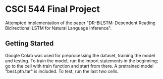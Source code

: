 
# CSCI 544 Final Project
Attempted implementation of the paper "DR-BiLSTM: Dependent Reading Bidirectional LSTM for Natural Language Inference".



## Getting Started

Google Colab was used for preprocessing the dataset, training the model and testing.
To train the model, run the import statements in the beginning; go to the cell with train function and start from there. 
A pretrained model "best.pth.tar" is included. To test, run the last two cells.